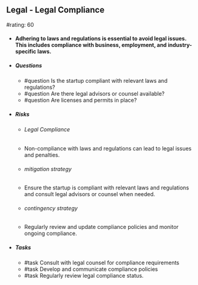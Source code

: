 ## Legal - Legal Compliance
#rating: 60
- #### Adhering to laws and regulations is essential to avoid legal issues. This includes compliance with business, employment, and industry-specific laws.
- ##### Questions
  - #question Is the startup compliant with relevant laws and regulations?
  - #question Are there legal advisors or counsel available?
  - #question Are licenses and permits in place?
- ##### Risks

  - ###### Legal Compliance
  - Non-compliance with laws and regulations can lead to legal issues and penalties.
  - ###### mitigation strategy
  - Ensure the startup is compliant with relevant laws and regulations and consult legal advisors or counsel when needed.
  - ###### contingency strategy
  - Regularly review and update compliance policies and monitor ongoing compliance.
- ##### Tasks
  - #task Consult with legal counsel for compliance requirements
  - #task  Develop and communicate compliance policies
  - #task  Regularly review legal compliance status.


